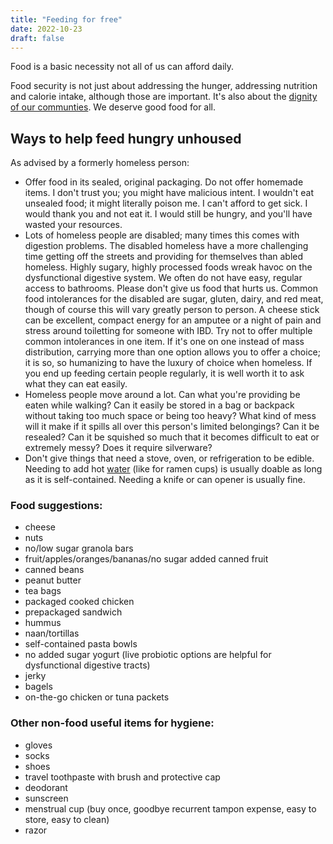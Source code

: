 ```yaml
---
title: "Feeding for free"
date: 2022-10-23
draft: false
---
```


Food is a basic necessity not all of us can afford daily.

Food security is not just about addressing the hunger,
addressing nutrition and calorie intake,
although those are important.
It's also about the [dignity of our communties](/mutual-aid).
We deserve good food for all.

## Ways to help feed hungry unhoused

As advised by a formerly homeless person:

- Offer food in its sealed, original packaging. Do not offer homemade
  items. I don't trust you; you might have malicious intent. I wouldn't
  eat unsealed food; it might literally poison me. I can't afford to get
  sick. I would thank you and not eat it. I would still be hungry, and
  you'll have wasted your resources.
- Lots of homeless people are disabled; many times this comes with
  digestion problems. The disabled homeless have a more challenging time
  getting off the streets and providing for themselves than abled
  homeless. Highly sugary, highly processed foods wreak havoc on the
  dysfunctional digestive system. We often do not have easy, regular
  access to bathrooms. Please don't give us food that hurts us. Common
  food intolerances for the disabled are sugar, gluten, dairy, and red
  meat, though of course this will vary greatly person to person. A
  cheese stick can be excellent, compact energy for an amputee or a
  night of pain and stress around toiletting for someone with IBD. Try
  not to offer multiple common intolerances in one item. If it's one on
  one instead of mass distribution, carrying more than one option allows
  you to offer a choice; it is so, so humanizing to have the luxury of
  choice when homeless. If you end up feeding certain people regularly,
  it is well worth it to ask what they can eat easily.
- Homeless people move around a lot. Can what you're providing be eaten
  while walking? Can it easily be stored in a bag or backpack without
  taking too much space or being too heavy? What kind of mess will it
  make if it spills all over this person's limited belongings? Can it be
  resealed? Can it be squished so much that it becomes difficult to eat
  or extremely messy? Does it require silverware?
- Don't give things that need a stove, oven, or refrigeration to be
  edible. Needing to add hot [water](/water) (like for ramen cups) is usually
  doable as long as it is self-contained. Needing a knife or can opener
  is usually fine.

### Food suggestions:
- cheese
- nuts
- no/low sugar granola bars
- fruit/apples/oranges/bananas/no sugar added canned fruit
- canned beans
- peanut butter
- tea bags
- packaged cooked chicken
- prepackaged sandwich
- hummus
- naan/tortillas
- self-contained pasta bowls
- no added sugar yogurt (live probiotic options are helpful for
  dysfunctional digestive tracts)
- jerky
- bagels
- on-the-go chicken or tuna packets

### Other non-food useful items for hygiene:
- gloves
- socks
- shoes
- travel toothpaste with brush and protective cap
- deodorant
- sunscreen
- menstrual cup (buy once, goodbye recurrent tampon expense, easy to
  store, easy to clean)
- razor
